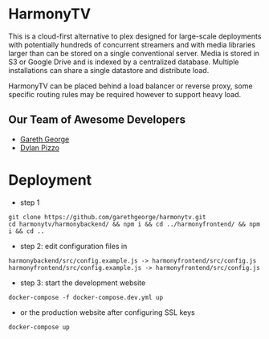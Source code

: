 # HarmonyTV

This is a cloud-first alternative to plex designed for large-scale deployments with potentially hundreds of concurrent streamers and with media libraries larger than can be stored on a single conventional server. Media is stored in S3 or Google Drive and is indexed by a centralized database. Multiple installations can share a single datastore and distribute load. 

HarmonyTV can be placed behind a load balancer or reverse proxy, some specific routing rules may be required however to support heavy load.

## Our Team of Awesome Developers

 - [Gareth George](https://github.com/garethgeorge)
 - [Dylan Pizzo](https://github.com/dylanpizzo)

# Deployment

 - step 1
```
git clone https://github.com/garethgeorge/harmonytv.git
cd harmonytv/harmonybackend/ && npm i && cd ../harmonyfrontend/ && npm i && cd ..
```
 - step 2: edit configuration files in 
```
harmonybackend/src/config.example.js -> harmonyfrontend/src/config.js
harmonyfrontend/src/config.example.js -> harmonyfrontend/src/config.js
```
 - step 3: start the development website
```
docker-compose -f docker-compose.dev.yml up 
```
 - or the production website after configuring SSL keys 
```
docker-compose up 
```
